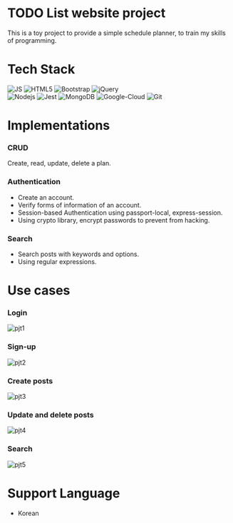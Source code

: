 # TODO List website project
This is a toy project to provide a simple schedule planner, to train my skills
of programming.

# Tech Stack
![JS](https://img.shields.io/badge/JavaScript-F7DF1E?style=flat-square&logo=JavaScript&logoColor=black)
![HTML5](https://img.shields.io/badge/HTML5-E34F26?style=flat-square&logo=HTML5&logoColor=black)
![Bootstrap](https://img.shields.io/badge/Bootstrap-7952B3?style=flat-square&logo=Bootstrap&logoColor=black)
![jQuery](https://img.shields.io/badge/jQuery-0769AD?style=flat-square&logo=jQuery&logoColor=black)<br>
![Nodejs](https://img.shields.io/badge/Node.js-339933?style=flat-square&logo=Node.js&logoColor=white)
![Jest](https://img.shields.io/badge/Jest-C21325?style=flat-square&logo=Jest&logoColor=white)
![MongoDB](https://img.shields.io/badge/MongoDB-47A248?style=flat-square&logo=MongoDB&logoColor=white)
![Google-Cloud](https://img.shields.io/badge/Google-Cloud-4285F4?style=flat-square&logo=Google-Cloud&logoColor=white)
![Git](https://img.shields.io/badge/Git-F05032?style=flat-square&logo=Git&logoColor=white)

# Implementations
### CRUD
Create, read, update, delete a plan.

### Authentication
- Create an account.
- Verify forms of information of an account.
- Session-based Authentication using passport-local, express-session.
- Using crypto library, encrypt passwords to prevent from hacking.

### Search
- Search posts with keywords and options.
- Using regular expressions.

# Use cases
### Login
![pjt1](https://user-images.githubusercontent.com/60085941/190142783-43c23a31-1ddb-4226-9f57-1a9b460f63f4.gif)

### Sign-up
![pjt2](https://user-images.githubusercontent.com/60085941/190142795-e969da61-7ac2-4cff-ba48-c69a48a5a94f.gif)

### Create posts
![pjt3](https://user-images.githubusercontent.com/60085941/190142800-f9d59f12-2d1e-436b-862b-fb303530fce4.gif)

### Update and delete posts
![pjt4](https://user-images.githubusercontent.com/60085941/190142811-e1b2e510-bf5f-49ae-be0f-bb7f75d860f3.gif)

### Search
![pjt5](https://user-images.githubusercontent.com/60085941/190142825-6fd3d4af-d62a-4fe0-98ff-91e8dd67f5bb.gif)

# Support Language
- Korean
